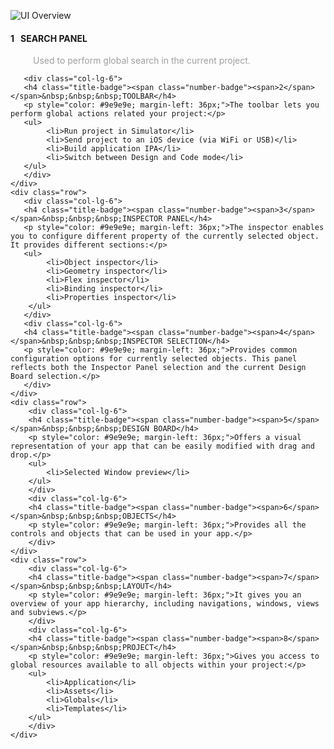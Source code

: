 ![UI Overview](creo_ui_overview.png)

<div class="container">
	<div class="row">
	   <div class="col-lg-6">
	   <h4 class="title-badge"><span class="number-badge"><span>1</span></span>&nbsp;&nbsp;&nbsp;SEARCH PANEL</h4>
	   <p style="color: #9e9e9e; margin-left: 36px;">Used to perform global search in the current project.</p>
	   </div>
	   
	   <div class="col-lg-6">
	   <h4 class="title-badge"><span class="number-badge"><span>2</span></span>&nbsp;&nbsp;&nbsp;TOOLBAR</h4>
	   <p style="color: #9e9e9e; margin-left: 36px;">The toolbar lets you perform global actions related your project:</p>
	   <ul>
			<li>Run project in Simulator</li>
			<li>Send project to an iOS device (via WiFi or USB)</li>
			<li>Build application IPA</li>
			<li>Switch between Design and Code mode</li>
	   </ul>
	   </div>
	</div>
	<div class="row">
	   <div class="col-lg-6">
	   <h4 class="title-badge"><span class="number-badge"><span>3</span></span>&nbsp;&nbsp;&nbsp;INSPECTOR PANEL</h4>
	   <p style="color: #9e9e9e; margin-left: 36px;">The inspector enables you to configure different property of the currently selected object. It provides different sections:</p>
	   <ul>
			<li>Object inspector</li>
			<li>Geometry inspector</li>
			<li>Flex inspector</li>
			<li>Binding inspector</li>
			<li>Properties inspector</li>
		</ul>
	   </div>
	   <div class="col-lg-6">
	   <h4 class="title-badge"><span class="number-badge"><span>4</span></span>&nbsp;&nbsp;&nbsp;INSPECTOR SELECTION</h4>
	   <p style="color: #9e9e9e; margin-left: 36px;">Provides common configuration options for currently selected objects. This panel reflects both the Inspector Panel selection and the current Design Board selection.</p>
	   </div>
	</div>
	<div class="row">
		<div class="col-lg-6">
		<h4 class="title-badge"><span class="number-badge"><span>5</span></span>&nbsp;&nbsp;&nbsp;DESIGN BOARD</h4>
		<p style="color: #9e9e9e; margin-left: 36px;">Offers a visual representation of your app that can be easily modified with drag and drop.</p>
		<ul>
			<li>Selected Window preview</li>
		</ul>
		</div>
		<div class="col-lg-6">
		<h4 class="title-badge"><span class="number-badge"><span>6</span></span>&nbsp;&nbsp;&nbsp;OBJECTS</h4>
		<p style="color: #9e9e9e; margin-left: 36px;">Provides all the controls and objects that can be used in your app.</p>
		</div>
	</div>
	<div class="row">
		<div class="col-lg-6">
		<h4 class="title-badge"><span class="number-badge"><span>7</span></span>&nbsp;&nbsp;&nbsp;LAYOUT</h4>
		<p style="color: #9e9e9e; margin-left: 36px;">It gives you an overview of your app hierarchy, including navigations, windows, views and subviews.</p>
		</div>
		<div class="col-lg-6">
		<h4 class="title-badge"><span class="number-badge"><span>8</span></span>&nbsp;&nbsp;&nbsp;PROJECT</h4>
		<p style="color: #9e9e9e; margin-left: 36px;">Gives you access to global resources available to all objects within your project:</p>
		<ul>
			<li>Application</li>
			<li>Assets</li>
			<li>Globals</li>
			<li>Templates</li>
		</ul>
		</div>
	</div>
</div>